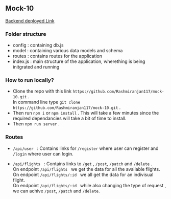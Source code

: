 ## Mock-10

<a href="https://sore-bee-lab-coat.cyclic.app/">Backend deployed Link</a>

### Folder structure 
- config : containing db.js
- model : containing various data models and schema
- routes : contains routes for the application
- index.js : main structure of the application, wherething is being initgrated and running

### How to run locally?
- Clone the repo with this  link ```https://github.com/Rashmiranjan117/mock-10.git``` . <br/> In command line type ``` git clone https://github.com/Rashmiranjan117/mock-10.git ``` .
- Then run ``` npm i ``` or ``` npm install ``` . This will take a few minutes since the required dependancies will take a bit of time to install.
- Then ``` npm run server ``` . 

### Routes
- ```/api/user ``` : Contains links for ```/register``` where user can register and ```/login``` where user can login.

- ```/api/flights ```  :  Contains links to ```/get``` , ```/post```, ```/patch``` and ```/delete``` . <br/> On endpoint ```/api/flights ``` we get the data for all the available flights.  <br/> On endpoint ```/api/flights/:id ``` we all get the data for an indivisual flight. <br/> On endpoint ```/api/flights/:id ``` while also changing the type of request , we can achive  ```/post```, ```/patch``` and ```/delete```.    
